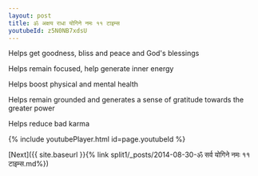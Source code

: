 ```yaml
---
layout: post
title: ॐ अक्षय राधा योगिने नमः ११ टाइम्स
youtubeId: z5N0NB7xdsU
---
```

 
 
Helps get goodness, bliss and peace and God's blessings
 
Helps remain focused, help generate inner energy 
 
Helps boost physical and mental health 
 
Helps remain grounded and generates a sense of gratitude towards the greater power 
 
Helps reduce bad karma
 
 
 
 


{% include youtubePlayer.html id=page.youtubeId %}
 
[Next]({{ site.baseurl }}{% link  split1/_posts/2014-08-30-ॐ सर्व योगिने नमः ११ टाइम्स.md%})
 
